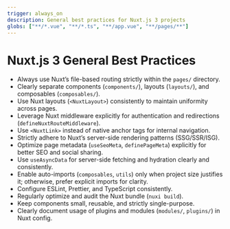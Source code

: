 ```yaml
---
trigger: always_on
description: General best practices for Nuxt.js 3 projects
globs: ["**/*.vue", "**/*.ts", "**/app.vue", "**/pages/**"]
---
```


# Nuxt.js 3 General Best Practices

- Always use Nuxt’s file-based routing strictly within the `pages/` directory.
- Clearly separate components (`components/`), layouts (`layouts/`), and composables (`composables/`).
- Use Nuxt layouts (`<NuxtLayout>`) consistently to maintain uniformity across pages.
- Leverage Nuxt middleware explicitly for authentication and redirections (`defineNuxtRouteMiddleware`).
- Use `<NuxtLink>` instead of native anchor tags for internal navigation.
- Strictly adhere to Nuxt’s server-side rendering patterns (SSG/SSR/ISG).
- Optimize page metadata (`useSeoMeta`, `definePageMeta`) explicitly for better SEO and social sharing.
- Use `useAsyncData` for server-side fetching and hydration clearly and consistently.
- Enable auto-imports (`composables`, `utils`) only when project size justifies it; otherwise, prefer explicit imports for clarity.
- Configure ESLint, Prettier, and TypeScript consistently.
- Regularly optimize and audit the Nuxt bundle (`nuxi build`).
- Keep components small, reusable, and strictly single-purpose.
- Clearly document usage of plugins and modules (`modules/`, `plugins/`) in Nuxt config.